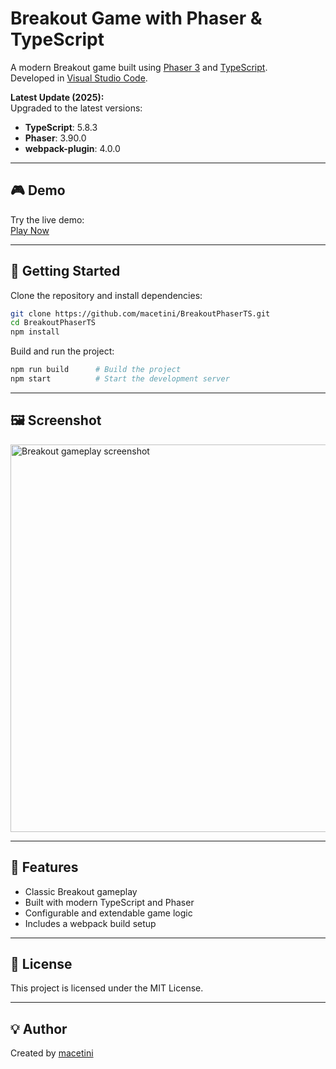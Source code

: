 # Breakout Game with Phaser & TypeScript

A modern Breakout game built using [Phaser 3](https://phaser.io/) and [TypeScript](https://www.typescriptlang.org/).  
Developed in [Visual Studio Code](https://code.visualstudio.com/).

**Latest Update (2025):**  
Upgraded to the latest versions:
- **TypeScript**: 5.8.3
- **Phaser**: 3.90.0
- **webpack-plugin**: 4.0.0

---

## 🎮 Demo

Try the live demo:  
[Play Now](https://macetini.github.io/BreakoutPhaserTS/dist/)

---

## 🚀 Getting Started

Clone the repository and install dependencies:

```bash
git clone https://github.com/macetini/BreakoutPhaserTS.git
cd BreakoutPhaserTS
npm install
```

Build and run the project:

```bash
npm run build      # Build the project
npm start          # Start the development server
```

---

## 🖼️ Screenshot

<img width="821" height="620" alt="Breakout gameplay screenshot" src="https://github.com/user-attachments/assets/c926e8d1-2cd4-413b-8957-df7ee12ecc62" />

---

## 📝 Features

- Classic Breakout gameplay
- Built with modern TypeScript and Phaser
- Configurable and extendable game logic
- Includes a webpack build setup

---

## 📄 License

This project is licensed under the MIT License.

---

## 💡 Author

Created by [macetini](https://github.com/macetini)
